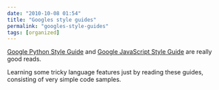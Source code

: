 ```yaml
---
date: "2010-10-08 01:54"
title: "Googles style guides"
permalink: "googles-style-guides"
tags: [organized]
---
```


[Google Python Style Guide](http://google-styleguide.googlecode.com/svn/trunk/pyguide.html) and [Google JavaScript Style Guide](http://google-styleguide.googlecode.com/svn/trunk/javascriptguide.xml) are really good reads.

Learning some tricky language features just by reading these guides, consisting of very simple code samples.
